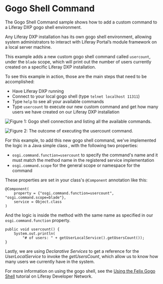 # Gogo Shell Command

The Gogo Shell Command sample shows how to add a custom command to a Liferay DXP
gogo shell environment.

Any Liferay DXP installation has its own gogo shell environment, allowing system
administrators to interact with Liferay Portal’s module framework on a local
server machine.

This example adds a new custom gogo shell command called `usercount`, under the
`blade` scope, which will print out the number of users currently created on a
specific Liferay DXP installation.

To see this example in action, those are the main steps that need to be
accomplished:

- Have Liferay DXP running
- Connect to your local gogo shell (type `telnet localhost 11311`)
- Type `help` to see all your available commands
- Type `usercount` to execute our new custom command and get how many users we have created on our Liferay DXP installation

![Figure 1: Gogo shell connection and listing all the available commands.](https://github.com/codyhoag/liferay-docs/blob/blade-sample-images/develop/tutorials/blade-images/gogo-shell-1.png)

![Figure 2: The outcome of executing the usercount command.](https://github.com/codyhoag/liferay-docs/blob/blade-sample-images/develop/tutorials/blade-images/gogo-shell-2.png)

For this example, to add this new gogo shell command, we've implemented the
logic in a Java simple class , with the following two properties:

- `osgi.command.function=usercount` to specify the command's name and it must match the method name in the registered service implementation
- `osgi.command.scope` for the general scope or namespace for the command

These properties are set in your class's `@Component` annotation like this:

	@Component(
		property = {"osgi.command.function=usercount", "osgi.command.scope=blade"},
		service = Object.class
	)

And the logic is inside the method with the same name as specified in our
`osgi.command.function` property.

	public void usercount() {
		System.out.println(
			"# of users: " + getUserLocalService().getUsersCount());
	}

Lastly, we are using *Declarative Services* to get a reference for the
*UserLocalService* to invoke the *getUsersCount*, which allow us to know how
many users we currently have in the system. 

For more information on using the gogo shell, see the
[Using the Felix Gogo Shell](https://dev.liferay.com/develop/reference/-/knowledge_base/7-0/using-the-felix-gogo-shell)
tutorial on Liferay Developer Network.